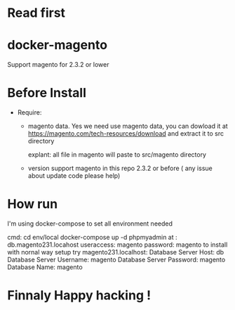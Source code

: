 # Read first

# docker-magento
Support magento for 2.3.2 or lower

# Before Install

- Require:
    - magento data. Yes we need use magento data, you can dowload it at 
      https://magento.com/tech-resources/download and extract it to src directory
      
      explant: all file in magento will paste to src/magento directory


    - version support magento in this repo  2.3.2 or before ( any issue about update code please help)

# How run

I'm using docker-compose to set all environment needed


cmd:
    cd env/local 
    docker-compose up -d
phpmyadmin at : db.magento231.locahost
    useraccess: magento
    password: magento
to install with nornal way setup try magento231.localhost:
    Database Server Host: db
    Database Server Username: magento
    Database Server Password: magento
    Database Name: magento
# Finnaly Happy hacking !

